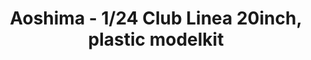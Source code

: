 ---
layout: product
title: "Aoshima - 1/24 Club Linea 20inch, plastic modelkit"
price: "TBA" 
desc: "N/A"
img_path: "/assets/img/AO52785.jpg"
brand: "N/A"
available: false
special_offer: false
new: false
soon: false
cat: "010000"
subcat: "013700"
subsubcat: "0N/A"
sifra: "AO52785"
popular: true
---